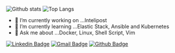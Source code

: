 ![Github stats](https://github-readme-stats.vercel.app/api?username=aleroxac&layout=compact&theme=merko)
![Top Langs](https://github-readme-stats.vercel.app/api//top-langs?username=aleroxac&show_icons=truea&layout=compact&theme=dark)

- 🔭 I’m currently working on ...Intelipost
- 🌱 I’m currently learning ...Elastic Stack, Ansible and Kubernetes
- 💬 Ask me about ...Docker, Linux, Shell Script, Vim

[![Linkedin Badge](https://img.shields.io/badge/-LinkedIn-blue?style=flat-square&logo=Linkedin&logoColor=white&link=https://www.linkedin.com/in/oacardoso)](https://www.linkedin.com/in/oacardoso)
[![Gmail Badge](https://img.shields.io/badge/-Gmail-c14438?style=flat-square&logo=Gmail&logoColor=white&link=mailto:seu_email)](mailto:acardoso.ti@gmail.com)
[![Github Badge](https://img.shields.io/badge/-Github-000?style=flat-square&logo=Github&logoColor=white&link=https://github.com/aleroxac)](https://github.com/aleroxac)
